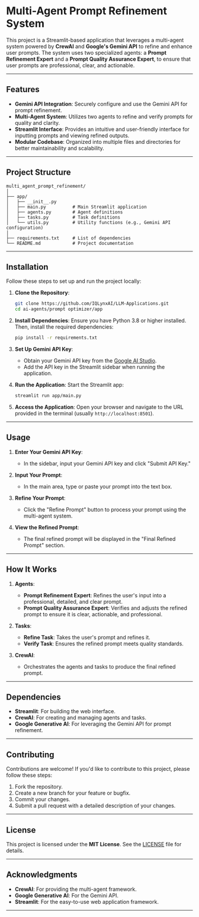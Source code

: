 # Multi-Agent Prompt Refinement System

This project is a Streamlit-based application that leverages a multi-agent system powered by **CrewAI** and **Google's Gemini API** to refine and enhance user prompts. The system uses two specialized agents: a **Prompt Refinement Expert** and a **Prompt Quality Assurance Expert**, to ensure that user prompts are professional, clear, and actionable.

---

## Features

- **Gemini API Integration**: Securely configure and use the Gemini API for prompt refinement.
- **Multi-Agent System**: Utilizes two agents to refine and verify prompts for quality and clarity.
- **Streamlit Interface**: Provides an intuitive and user-friendly interface for inputting prompts and viewing refined outputs.
- **Modular Codebase**: Organized into multiple files and directories for better maintainability and scalability.

---

## Project Structure

```
multi_agent_prompt_refinement/
│
├── app/
│   ├── __init__.py
│   ├── main.py          # Main Streamlit application
│   ├── agents.py        # Agent definitions
│   ├── tasks.py         # Task definitions
│   └── utils.py         # Utility functions (e.g., Gemini API configuration)
│
├── requirements.txt     # List of dependencies
└── README.md            # Project documentation
```

---

## Installation

Follow these steps to set up and run the project locally:

1. **Clone the Repository**:
   ```bash
   git clone https://github.com/IQLynxAI/LLM-Applications.git
   cd ai-agents/prompt optimizer/app
   ```

2. **Install Dependencies**:
   Ensure you have Python 3.8 or higher installed. Then, install the required dependencies:
   ```bash
   pip install -r requirements.txt
   ```

3. **Set Up Gemini API Key**:
   - Obtain your Gemini API key from the [Google AI Studio](https://aistudio.google.com/).
   - Add the API key in the Streamlit sidebar when running the application.

4. **Run the Application**:
   Start the Streamlit app:
   ```bash
   streamlit run app/main.py
   ```

5. **Access the Application**:
   Open your browser and navigate to the URL provided in the terminal (usually `http://localhost:8501`).

---

## Usage

1. **Enter Your Gemini API Key**:
   - In the sidebar, input your Gemini API key and click "Submit API Key."

2. **Input Your Prompt**:
   - In the main area, type or paste your prompt into the text box.

3. **Refine Your Prompt**:
   - Click the "Refine Prompt" button to process your prompt using the multi-agent system.

4. **View the Refined Prompt**:
   - The final refined prompt will be displayed in the "Final Refined Prompt" section.

---

## How It Works

1. **Agents**:
   - **Prompt Refinement Expert**: Refines the user's input into a professional, detailed, and clear prompt.
   - **Prompt Quality Assurance Expert**: Verifies and adjusts the refined prompt to ensure it is clear, actionable, and professional.

2. **Tasks**:
   - **Refine Task**: Takes the user's prompt and refines it.
   - **Verify Task**: Ensures the refined prompt meets quality standards.

3. **CrewAI**:
   - Orchestrates the agents and tasks to produce the final refined prompt.

---

## Dependencies

- **Streamlit**: For building the web interface.
- **CrewAI**: For creating and managing agents and tasks.
- **Google Generative AI**: For leveraging the Gemini API for prompt refinement.

---

## Contributing

Contributions are welcome! If you'd like to contribute to this project, please follow these steps:

1. Fork the repository.
2. Create a new branch for your feature or bugfix.
3. Commit your changes.
4. Submit a pull request with a detailed description of your changes.

---

## License

This project is licensed under the **MIT License**. See the [LICENSE](LICENSE) file for details.

---

## Acknowledgments

- **CrewAI**: For providing the multi-agent framework.
- **Google Generative AI**: For the Gemini API.
- **Streamlit**: For the easy-to-use web application framework.
---